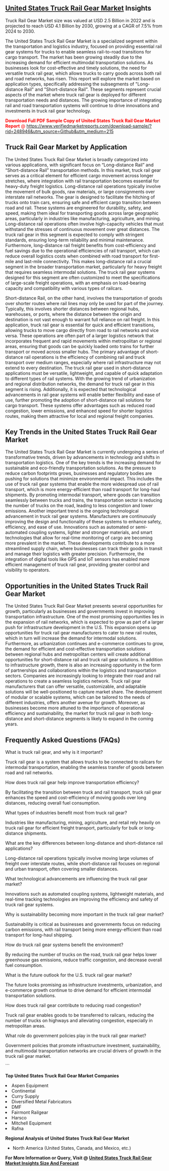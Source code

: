 <h2><a href="https://www.verifiedmarketreports.com/download-sample/?rid=248946&amp;utm_source=Github&amp;utm_medium=215" target="_blank">United States Truck Rail Gear Market</a> Insights</h2><p>Truck Rail Gear Market size was valued at USD 2.5 Billion in 2022 and is projected to reach USD 4.1 Billion by 2030, growing at a CAGR of 7.5% from 2024 to 2030.</p><p> <p>The United States Truck Rail Gear Market is a specialized segment within the transportation and logistics industry, focused on providing essential rail gear systems for trucks to enable seamless rail-to-road transitions for cargo transport. The market has been growing steadily due to the increasing demand for efficient multimodal transportation solutions. As businesses look for cost-effective and timely solutions, the need for versatile truck rail gear, which allows trucks to carry goods across both rail and road networks, has risen. This report will explore the market based on application types, specifically addressing the subsegments of "Long-distance Rail" and "Short-distance Rail". These segments represent crucial aspects of the market where truck rail gear is deployed for different transportation needs and distances. The growing importance of integrating rail and road transportation systems will continue to drive innovations and investments in truck rail gear technology. <p><span class=""><span style="color: #ff0000;"><strong>Download Full PDF Sample Copy of United States Truck Rail Gear Market Report</strong> @ </span><a href="https://www.verifiedmarketreports.com/download-sample/?rid=248946&amp;utm_source=Github&amp;utm_medium=215" target="_blank">https://www.verifiedmarketreports.com/download-sample/?rid=248946&amp;utm_source=Github&amp;utm_medium=215</a></span></p></p> <h2>Truck Rail Gear Market by Application</h2> <p>The United States Truck Rail Gear Market is broadly categorized into various applications, with significant focus on “Long-distance Rail” and “Short-distance Rail” transportation methods. In this market, truck rail gear serves as a critical element for efficient cargo movement across longer stretches, where integration with rail transportation becomes essential for heavy-duty freight logistics. Long-distance rail operations typically involve the movement of bulk goods, raw materials, or large consignments over interstate rail networks. The gear is designed to facilitate the hitching of trucks onto train cars, ensuring safe and efficient cargo transition between road and rail. These systems are engineered for durability, safety, and speed, making them ideal for transporting goods across large geographic areas, particularly in industries like manufacturing, agriculture, and mining. Long-distance rail operations often involve high-capacity vehicles that must withstand the stresses of continuous movement over great distances. The truck rail gear in this segment is expected to comply with stringent standards, ensuring long-term reliability and minimal maintenance. Furthermore, long-distance rail freight benefits from cost-efficiency and fuel savings due to the operational efficiencies of rail transport, which can reduce overall logistics costs when combined with road transport for first-mile and last-mile connectivity. This makes long-distance rail a crucial segment in the broader transportation market, particularly for heavy freight that requires seamless intermodal solutions. The truck rail gear systems designed for this segment are often customized to meet the specifications of large-scale freight operations, with an emphasis on load-bearing capacity and compatibility with various types of railcars. </p> <p>Short-distance Rail, on the other hand, involves the transportation of goods over shorter routes where rail lines may only be used for part of the journey. Typically, this involves shorter distances between regional hubs, warehouses, or ports, where the distance between the origin and destination is not vast enough to warrant full reliance on rail freight. In this application, truck rail gear is essential for quick and efficient transitions, allowing trucks to move cargo directly from road to rail networks and vice versa. These operations are often part of a larger logistics network that incorporates frequent and rapid movements within metropolitan or regional areas, ensuring that goods can be quickly loaded onto trains for further transport or moved across smaller hubs. The primary advantage of short-distance rail operations is the efficiency of combining rail and truck transport over medium ranges, especially where rail infrastructure may not extend to every destination. The truck rail gear used in short-distance applications must be versatile, lightweight, and capable of quick adaptation to different types of rail systems. With the growing trend of urbanization and regional distribution networks, the demand for truck rail gear in this segment is rising. Additionally, it is expected that technological advancements in rail gear systems will enable better flexibility and ease of use, further promoting the adoption of short-distance rail solutions for cargo transport. These systems offer advantages such as reduced road congestion, lower emissions, and enhanced speed for shorter logistics routes, making them attractive for local and regional freight companies. </p> <h2>Key Trends in the United States Truck Rail Gear Market</h2> <p>The United States Truck Rail Gear Market is currently undergoing a series of transformative trends, driven by advancements in technology and shifts in transportation logistics. One of the key trends is the increasing demand for sustainable and eco-friendly transportation solutions. As the pressure to reduce carbon footprints grows, businesses and regulatory bodies are pushing for solutions that minimize environmental impact. This includes the use of truck rail gear systems that enable the more widespread use of rail transport, which is more energy-efficient than road transport for long-haul shipments. By promoting intermodal transport, where goods can transition seamlessly between trucks and trains, the transportation sector is reducing the number of trucks on the road, leading to less congestion and lower emissions. Another important trend is the ongoing technological advancement in truck rail gear systems. Manufacturers are continuously improving the design and functionality of these systems to enhance safety, efficiency, and ease of use. Innovations such as automated or semi-automated coupling systems, lighter and stronger materials, and smart technologies that allow for real-time monitoring of cargo are becoming more prevalent in the market. These developments contribute to a more streamlined supply chain, where businesses can track their goods in transit and manage their logistics with greater precision. Furthermore, the integration of digital tools like GPS and IoT sensors has enabled more efficient management of truck rail gear, providing greater control and visibility to operators. </p> <h2>Opportunities in the United States Truck Rail Gear Market</h2> <p>The United States Truck Rail Gear Market presents several opportunities for growth, particularly as businesses and governments invest in improving transportation infrastructure. One of the most promising opportunities lies in the expansion of rail networks, which is expected to grow as part of a larger push for infrastructure development in the U.S. This expansion opens up opportunities for truck rail gear manufacturers to cater to new rail routes, which in turn will increase the demand for intermodal solutions. Furthermore, as urbanization continues and e-commerce continues to grow, the demand for efficient and cost-effective transportation solutions between regional hubs and metropolitan centers will create additional opportunities for short-distance rail and truck rail gear solutions. In addition to infrastructure growth, there is also an increasing opportunity in the form of partnerships and collaborations within the logistics and transportation sectors. Companies are increasingly looking to integrate their road and rail operations to create a seamless logistics network. Truck rail gear manufacturers that can offer versatile, customizable, and adaptable solutions will be well-positioned to capture market share. The development of modular or scalable systems, which can be tailored to the needs of different industries, offers another avenue for growth. Moreover, as businesses become more attuned to the importance of operational efficiency and sustainability, the market for truck rail gear in both long-distance and short-distance segments is likely to expand in the coming years. </p> <h2>Frequently Asked Questions (FAQs)</h2> <p>What is truck rail gear, and why is it important?</p> <p>Truck rail gear is a system that allows trucks to be connected to railcars for intermodal transportation, enabling the seamless transfer of goods between road and rail networks.</p> <p>How does truck rail gear help improve transportation efficiency?</p> <p>By facilitating the transition between truck and rail transport, truck rail gear enhances the speed and cost-efficiency of moving goods over long distances, reducing overall fuel consumption.</p> <p>What types of industries benefit most from truck rail gear?</p> <p>Industries like manufacturing, mining, agriculture, and retail rely heavily on truck rail gear for efficient freight transport, particularly for bulk or long-distance shipments.</p> <p>What are the key differences between long-distance and short-distance rail applications?</p> <p>Long-distance rail operations typically involve moving large volumes of freight over interstate routes, while short-distance rail focuses on regional and urban transport, often covering smaller distances.</p> <p>What technological advancements are influencing the truck rail gear market?</p> <p>Innovations such as automated coupling systems, lightweight materials, and real-time tracking technologies are improving the efficiency and safety of truck rail gear systems.</p> <p>Why is sustainability becoming more important in the truck rail gear market?</p> <p>Sustainability is critical as businesses and governments focus on reducing carbon emissions, with rail transport being more energy-efficient than road transport for long-haul shipping.</p> <p>How do truck rail gear systems benefit the environment?</p> <p>By reducing the number of trucks on the road, truck rail gear helps lower greenhouse gas emissions, reduce traffic congestion, and decrease overall fuel consumption.</p> <p>What is the future outlook for the U.S. truck rail gear market?</p> <p>The future looks promising as infrastructure investments, urbanization, and e-commerce growth continue to drive demand for efficient intermodal transportation solutions.</p> <p>How does truck rail gear contribute to reducing road congestion?</p> <p>Truck rail gear enables goods to be transferred to railcars, reducing the number of trucks on highways and alleviating congestion, especially in metropolitan areas.</p> <p>What role do government policies play in the truck rail gear market?</p> <p>Government policies that promote infrastructure investment, sustainability, and multimodal transportation networks are crucial drivers of growth in the truck rail gear market.</p> ```</p><p><strong>Top United States Truck Rail Gear Market Companies</strong></p><div data-test-id=""><p><li>Aspen Equipment</li><li> Continental</li><li> Curry Supply</li><li> Diversified Metal Fabricators</li><li> DMF</li><li> Fairmont Railgear</li><li> Harsco</li><li> Mitchell Equipment</li><li> Rafna</li></p><div><strong>Regional Analysis of&nbsp;United States Truck Rail Gear Market</strong></div><ul><li dir="ltr"><p dir="ltr">North America&nbsp;(United States, Canada, and Mexico, etc.)</p></li></ul><p><strong>For More Information or Query, Visit @&nbsp;</strong><strong><a href="https://www.verifiedmarketreports.com/product/truck-rail-gear-market/?utm_source=Github&amp;utm_medium=215" target="_blank">United States Truck Rail Gear Market Insights Size And Forecast</a></strong></p></div>
